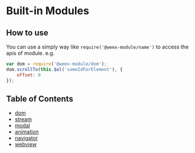 # Built-in Modules

## How to use

You can use a simply way like `require('@weex-module/name')` to access the apis of module. e.g.

```javascript
var dom = require('@weex-module/dom');
dom.scrollTo(this.$el('someIdForElement'), {
    offset: 0
});
```

## Table of Contents

* [dom](./dom.md)
* [stream](./stream.md)
* [modal](./modal.md)
* [animation](./animation.md)
* [navigator](./navigator.md)
* [webview](./webview.md)
